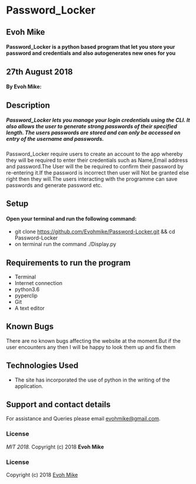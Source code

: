 # Password_Locker
## Evoh Mike
#### Password_Locker is a python based program that let you store your password and credentials and also autogenerates new ones for you

## 27th August 2018 

#### By **Evoh Mike:**
## Description
##### Password_Locker lets you manage your login credentials using the CLI. It also allows the user to generate strong passwords of their specified length. The users passwords are stored and can only be accessed on entry of the username and passwords.
   Password_Locker require users to create an account to the app whereby they will be required to enter their credentials such as Name,Email address and password.The User will the be required to confirm their password by re-entering it.If the password is incorrect then user will Not be granted else right then they will.The users interacting with the programme can save passwords and generate password etc.

## Setup
#### Open your terminal and run the following command:
* git clone https://github.com/Evohmike/Password-Locker.git && cd Password-Locker
* on terminal run the command ./Display.py
 
## Requirements to run the program
* Terminal
* Internet connection
* python3.6
* pyperclip
* Git
* A text editor   
## Known Bugs
  There are no known bugs affecting the website at the moment.But if the user encounters any then I will be happy to look them up and fix them
## Technologies Used
* The site has incorporated the use of python in the writing of the application.

## Support and contact details
For assistance and Queries please email evohmike@gmail.com.

### License
*MIT 2018.*
Copyright (c) 2018 **Evoh Mike**

### License
Copyright (c) 2018 [Evoh Mike](https://github.com/Evohmike/Password-Locker/blob/master/LICENSE)

